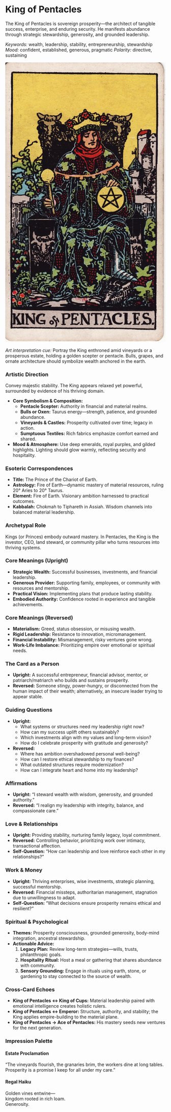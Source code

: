 # King of Pentacles

The King of Pentacles is sovereign prosperity—the architect of tangible success, enterprise, and enduring security. He manifests abundance through strategic stewardship, generosity, and grounded leadership.

*Keywords:* wealth, leadership, stability, entrepreneurship, stewardship
*Mood:* confident, established, generous, pragmatic
*Polarity:* directive, sustaining

![King of Pentacles](pentacles_king.jpg)

*Art interpretation cue:* Portray the King enthroned amid vineyards or a prosperous estate, holding a golden scepter or pentacle. Bulls, grapes, and ornate architecture should symbolize wealth anchored in the earth.

### Artistic Direction

Convey majestic stability. The King appears relaxed yet powerful, surrounded by evidence of his thriving domain.

*   **Core Symbolism & Composition:**
    *   **Pentacle Scepter:** Authority in financial and material realms.
    *   **Bulls or Oxen:** Taurus energy—strength, patience, and grounded abundance.
    *   **Vineyards & Castles:** Prosperity cultivated over time; legacy in action.
    *   **Sumptuous Textiles:** Rich fabrics emphasize comfort earned and shared.
*   **Mood & Atmosphere:**
    Use deep emeralds, royal purples, and gilded highlights. Lighting should glow warmly, reflecting security and hospitality.

### Esoteric Correspondences

*   **Title:** The Prince of the Chariot of Earth.
*   **Astrology:** Fire of Earth—dynamic mastery of material resources, ruling 20° Aries to 20° Taurus.
*   **Element:** Fire of Earth. Visionary ambition harnessed to practical outcomes.
*   **Kabbalah:** Chokmah to Tiphareth in Assiah. Wisdom channels into balanced material leadership.

### Archetypal Role

Kings (or Princes) embody outward mastery. In Pentacles, the King is the investor, CEO, land steward, or community pillar who turns resources into thriving systems.

### Core Meanings (Upright)

*   **Strategic Wealth:** Successful businesses, investments, and financial leadership.
*   **Generous Provider:** Supporting family, employees, or community with resources and mentorship.
*   **Practical Vision:** Implementing plans that produce lasting stability.
*   **Embodied Authority:** Confidence rooted in experience and tangible achievements.

### Core Meanings (Reversed)

*   **Materialism:** Greed, status obsession, or misusing wealth.
*   **Rigid Leadership:** Resistance to innovation, micromanagement.
*   **Financial Instability:** Mismanagement, risky ventures gone wrong.
*   **Work-Life Imbalance:** Prioritizing empire over emotional or spiritual needs.

### The Card as a Person

*   **Upright:** A successful entrepreneur, financial advisor, mentor, or patriarch/matriarch who builds and sustains prosperity.
*   **Reversed:** Someone stingy, power-hungry, or disconnected from the human impact of their wealth; alternatively, an insecure leader trying to appear stable.

### Guiding Questions

*   **Upright:**
    *   What systems or structures need my leadership right now?
    *   How can my success uplift others sustainably?
    *   Which investments align with my values and long-term vision?
    *   How do I celebrate prosperity with gratitude and generosity?
*   **Reversed:**
    *   Where has ambition overshadowed personal well-being?
    *   How can I restore ethical stewardship to my finances?
    *   What outdated structures require modernization?
    *   How can I integrate heart and home into my leadership?

### Affirmations

*   **Upright:** “I steward wealth with wisdom, generosity, and grounded authority.”
*   **Reversed:** “I realign my leadership with integrity, balance, and compassionate care.”

### Love & Relationships

*   **Upright:** Providing stability, nurturing family legacy, loyal commitment.
*   **Reversed:** Controlling behavior, prioritizing work over intimacy, transactional affection.
*   **Self-Question:** “How can leadership and love reinforce each other in my relationships?”

### Work & Money

*   **Upright:** Thriving enterprises, wise investments, strategic planning, successful mentorship.
*   **Reversed:** Financial missteps, authoritarian management, stagnation due to unwillingness to adapt.
*   **Self-Question:** “What decisions ensure prosperity remains ethical and resilient?”

### Spiritual & Psychological

*   **Themes:** Prosperity consciousness, grounded generosity, body-mind integration, ancestral stewardship.
*   **Actionable Advice:**
    1.  **Legacy Plan:** Review long-term strategies—wills, trusts, philanthropic goals.
    2.  **Hospitality Ritual:** Host a meal or gathering that shares abundance with community.
    3.  **Sensory Grounding:** Engage in rituals using earth, stone, or gardening to stay connected to the source of wealth.

### Cross-Card Echoes

*   **King of Pentacles ↔ King of Cups:** Material leadership paired with emotional intelligence creates holistic rulers.
*   **King of Pentacles ↔ Emperor:** Structure, authority, and stability; the King applies empire-building to the material plane.
*   **King of Pentacles → Ace of Pentacles:** His mastery seeds new ventures for the next generation.

### Impression Palette

#### Estate Proclamation

“The vineyards flourish, the granaries brim, the workers dine at long tables. Prosperity is a promise I keep for all under my care.”

#### Regal Haiku

Golden vines entwine—  
kingdom rooted in rich loam.  
Generosity.
